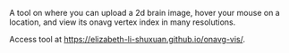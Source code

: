 A tool on where you can upload a 2d brain image, hover your mouse on a location, and view its onavg vertex index in many resolutions.

Access tool at https://elizabeth-li-shuxuan.github.io/onavg-vis/.
